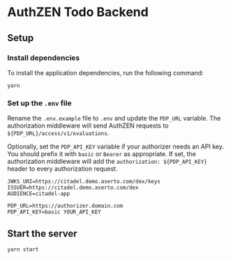 # AuthZEN Todo Backend

## Setup

### Install dependencies
To install the application dependencies, run the following command:
```
yarn
```

### Set up the `.env` file
Rename the `.env.example` file to `.env` and update the `PDP_URL` variable. The authorization middleware will send AuthZEN requests to `${PDP_URL}/access/v1/evaluations`.

Optionally, set the `PDP_API_KEY` variable if your authorizer needs an API key. You should prefix it with `basic` or `Bearer` as appropriate. If set, the authorization middleware will add the `authorization: ${PDP_API_KEY}` header to every authorization request.

```
JWKS_URI=https://citadel.demo.aserto.com/dex/keys
ISSUER=https://citadel.demo.aserto.com/dex
AUDIENCE=citadel-app

PDP_URL=https://authorizer.domain.com
PDP_API_KEY=basic YOUR_API_KEY
```

## Start the server
```
yarn start
```
